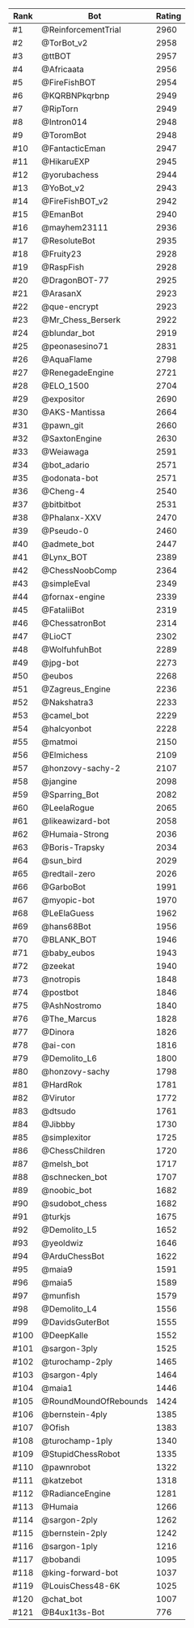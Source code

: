 Rank|Bot|Rating
---|---|---
#1|@ReinforcementTrial|2960
#2|@TorBot_v2|2958
#3|@ttBOT|2957
#4|@Africaata|2956
#5|@FireFishBOT|2954
#6|@KQRBNPkqrbnp|2949
#7|@RipTorn|2949
#8|@Intron014|2948
#9|@ToromBot|2948
#10|@FantacticEman|2947
#11|@HikaruEXP|2945
#12|@yorubachess|2944
#13|@YoBot_v2|2943
#14|@FireFishBOT_v2|2942
#15|@EmanBot|2940
#16|@mayhem23111|2936
#17|@ResoluteBot|2935
#18|@Fruity23|2928
#19|@RaspFish|2928
#20|@DragonBOT-77|2925
#21|@ArasanX|2923
#22|@que-encrypt|2923
#23|@Mr_Chess_Berserk|2922
#24|@blundar_bot|2919
#25|@peonasesino71|2831
#26|@AquaFlame|2798
#27|@RenegadeEngine|2721
#28|@ELO_1500|2704
#29|@expositor|2690
#30|@AKS-Mantissa|2664
#31|@pawn_git|2660
#32|@SaxtonEngine|2630
#33|@Weiawaga|2591
#34|@bot_adario|2571
#35|@odonata-bot|2571
#36|@Cheng-4|2540
#37|@bitbitbot|2531
#38|@Phalanx-XXV|2470
#39|@Pseudo-0|2460
#40|@admete_bot|2447
#41|@Lynx_BOT|2389
#42|@ChessNoobComp|2364
#43|@simpleEval|2349
#44|@fornax-engine|2339
#45|@FataliiBot|2319
#46|@ChessatronBot|2314
#47|@LioCT|2302
#48|@WolfuhfuhBot|2289
#49|@jpg-bot|2273
#50|@eubos|2268
#51|@Zagreus_Engine|2236
#52|@Nakshatra3|2233
#53|@camel_bot|2229
#54|@halcyonbot|2228
#55|@matmoi|2150
#56|@Elmichess|2109
#57|@honzovy-sachy-2|2107
#58|@jangine|2098
#59|@Sparring_Bot|2082
#60|@LeelaRogue|2065
#61|@likeawizard-bot|2058
#62|@Humaia-Strong|2036
#63|@Boris-Trapsky|2034
#64|@sun_bird|2029
#65|@redtail-zero|2026
#66|@GarboBot|1991
#67|@myopic-bot|1970
#68|@LeElaGuess|1962
#69|@hans68Bot|1956
#70|@BLANK_BOT|1946
#71|@baby_eubos|1943
#72|@zeekat|1940
#73|@notropis|1848
#74|@postbot|1846
#75|@AshNostromo|1840
#76|@The_Marcus|1828
#77|@Dinora|1826
#78|@ai-con|1816
#79|@Demolito_L6|1800
#80|@honzovy-sachy|1798
#81|@HardRok|1781
#82|@Virutor|1772
#83|@dtsudo|1761
#84|@Jibbby|1730
#85|@simplexitor|1725
#86|@ChessChildren|1720
#87|@melsh_bot|1717
#88|@schnecken_bot|1707
#89|@noobic_bot|1682
#90|@sudobot_chess|1682
#91|@turkjs|1675
#92|@Demolito_L5|1652
#93|@yeoldwiz|1646
#94|@ArduChessBot|1622
#95|@maia9|1591
#96|@maia5|1589
#97|@munfish|1579
#98|@Demolito_L4|1556
#99|@DavidsGuterBot|1555
#100|@DeepKalle|1552
#101|@sargon-3ply|1525
#102|@turochamp-2ply|1465
#103|@sargon-4ply|1464
#104|@maia1|1446
#105|@RoundMoundOfRebounds|1424
#106|@bernstein-4ply|1385
#107|@Ofish|1383
#108|@turochamp-1ply|1340
#109|@StupidChessRobot|1335
#110|@pawnrobot|1322
#111|@katzebot|1318
#112|@RadianceEngine|1281
#113|@Humaia|1266
#114|@sargon-2ply|1262
#115|@bernstein-2ply|1242
#116|@sargon-1ply|1216
#117|@bobandi|1095
#118|@king-forward-bot|1037
#119|@LouisChess48-6K|1025
#120|@chat_bot|1007
#121|@B4ux1t3s-Bot|776
